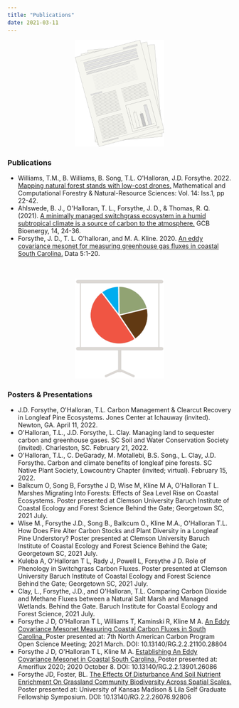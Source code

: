 ```yaml
---
title: "Publications"
date: 2021-03-11
---
```


<p align="center">
<img src="Pubs.png", width =200>
</p>

### Publications

<ul>
<li>Williams, T.M., B. Williams, B. Song, T.L. O'Halloran, J.D. Forsythe. 2022. <a href="http://mcfns.net/index.php/Journal/article/view/14.3" target="_blank"> Mapping natural forest stands with low-cost drones.</a> Mathematical and Computational Forestry & Natural-Resource Sciences: Vol. 14: Iss.1, pp 22-42.
<li>Ahlswede, B. J., O'Halloran, T. L., Forsythe, J. D., & Thomas, R. Q. (2021). <a href="https://onlinelibrary.wiley.com/doi/10.1111/gcbb.12897" target="_blank"> A minimally managed switchgrass ecosystem in a humid subtropical climate is a source of carbon to the atmosphere.</a> GCB Bioenergy, 14, 24-36.</li>
<li> Forsythe, J. D., T. L. O'halloran, and M. A. Kline. 2020. <a href="https://www.mdpi.com/856994" target="_blank"> An eddy covariance mesonet for measuring greenhouse gas fluxes in coastal South Carolina.</a> Data 5:1-20.</li>
</ul> 

<p align="center" style="margin-top:1.25cm;">
<img src="Chart.png", width =200>
</p>

### Posters & Presentations

<ul>
<li> J.D. Forsythe, O'Halloran, T.L. Carbon Management & Clearcut Recovery in Longleaf Pine Ecosystems. Jones Center at Ichauway (invited). Newton, GA.  April 11, 2022.
<li> O'Halloran, T.L., J.D. Forsythe, L. Clay. Managing land to sequester carbon and greenhouse gases. SC Soil and Water Conservation Society (invited).  Charleston, SC.  February 21, 2022.
<li> O'Halloran, T.L., C. DeGarady, M. Motallebi, B.S. Song., L. Clay, J.D. Forsythe. Carbon and climate benefits of longleaf pine forests. SC Native Plant Society, Lowcountry Chapter (invited; virtual).  February 15, 2022.
<li> Balkcum O, Song B, Forsythe J D, Wise M, Kline M A, O'Halloran T L. Marshes Migrating Into Forests: Effects of Sea Level Rise on Coastal Ecosystems. Poster presented at Clemson University Baruch Institute of Coastal Ecology and Forest Science Behind the Gate; Georgetown SC, 2021 July.
<li> Wise M., Forsythe J.D., Song B., Balkcum O., Kline M.A., O'Halloran T.L. How Does Fire Alter Carbon Stocks and Plant Diversity in a Longleaf Pine Understory? Poster presented at Clemson University Baruch Institute of Coastal Ecology and Forest Science Behind the Gate; Georgetown SC, 2021 July.
<li> Kuleba A, O'Halloran T L, Rady J, Powell L, Forsythe J D. Role of Phenology in Switchgrass Carbon Fluxes. Poster presented at Clemson University Baruch Institute of Coastal Ecology and Forest Science Behind the Gate; Georgetown SC, 2021 July.
<li> Clay, L., Forsythe, J.D., and O'Halloran, T.L. Comparing Carbon Dioxide and Methane Fluxes between a Natural Salt Marsh and Managed Wetlands. Behind the Gate. Baruch Institute for Coastal Ecology and Forest Science, 2021 July.
<li> Forsythe J D, O'Halloran T L, Williams T, Kaminski R, Kline M A. <a href="https://www.researchgate.net/publication/349702383_An_Eddy_Covariance_Mesonet_Measuring_Coastal_Carbon_Fluxes_in_South_Carolina" target="_blank">  An Eddy Covariance Mesonet Measuring Coastal Carbon Fluxes in South Carolina. </a> Poster presented at: 7th North American Carbon Program Open Science Meeting; 2021 March. DOI: 10.13140/RG.2.2.21100.28804 </li>
<li> Forsythe J D, O'Halloran T L, Kline M A. <a href="https://www.researchgate.net/publication/344619699_Establishing_An_Eddy_Covariance_Mesonet_in_Coastal_South_Carolina" target="_blank"> Establishing An Eddy Covariance Mesonet in Coastal South Carolina. </a> Poster presented at: Ameriflux 2020; 2020 October 8. DOI: 10.13140/RG.2.2.13901.26086 </li>
<li> Forsythe JD, Foster, BL. <a href="https://www.researchgate.net/publication/349992641_The_Effects_Of_Disturbance_And_Soil_Nutrient_Enrichment_On_Grassland_Community_Biodiversity_Across_Spatial_Scales" target="_blank"> The Effects Of Disturbance And Soil Nutrient Enrichment On Grassland Community Biodiversity Across Spatial Scales. </a> Poster presented at: University of Kansas Madison
& Lila Self Graduate Fellowship Symposium. DOI: 10.13140/RG.2.2.26076.92806 </li>
</ul> 